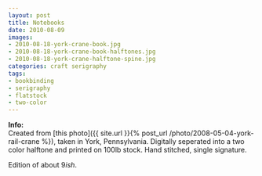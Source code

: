 ```yaml
---
layout: post
title: Notebooks
date: 2010-08-09
images: 
- 2010-08-18-york-crane-book.jpg
- 2010-08-18-york-crane-book-halftones.jpg
- 2010-08-18-york-crane-halftone-spine.jpg
categories: craft serigraphy
tags: 
- bookbinding
- serigraphy
- flatstock
- two-color
---
```


__Info:__  
Created from [this photo]({{ site.url }}{% post_url /photo/2008-05-04-york-rail-crane %}), taken in York, Pennsylvania.  Digitally seperated into a two color halftone and printed on 100lb stock.  Hand stitched, single signature.

Edition of about 9<em>ish</em>.